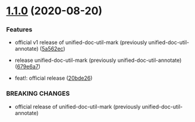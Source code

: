 # [1.1.0](https://github.com/unified-doc/unified-doc/compare/unified-doc-util-mark@1.1.0...unified-doc-util-mark@1.1.0) (2020-08-20)


### Features

* official v1 release of unified-doc-util-mark (previously unified-doc-util-annotate) ([5a562ec](https://github.com/unified-doc/unified-doc/commit/5a562ec28c661e04f0b60249c1ca0d9f014873e6))
* release unified-doc-util-mark (previously unified-doc-util-annotate) ([679e6a7](https://github.com/unified-doc/unified-doc/commit/679e6a71f15dd0ce7e8ff4d79eec7ede26466b3d))


* feat!: official release ([20bde26](https://github.com/unified-doc/unified-doc/commit/20bde265aa48f871e1c246154ef0d0e455833f88))


### BREAKING CHANGES

* official release of unified-doc-util-mark (previously unified-doc-util-annotate)



